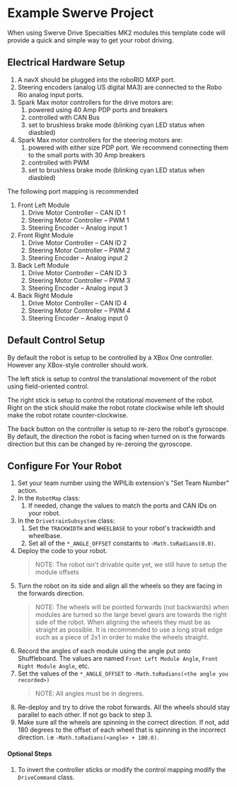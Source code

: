 # Example Swerve Project

When using Swerve Drive Specialties MK2 modules this template code will provide a quick and simple way to get your robot driving.

## Electrical Hardware Setup

1.	A navX should be plugged into the roboRIO MXP port.
2.	Steering encoders (analog US digital MA3) are connected to the Robo Rio analog input ports.	
3.	Spark Max motor controllers for the drive motors are:
    1.	powered using 40 Amp PDP ports and breakers
    2.	controlled with CAN Bus
    3.  set to brushless brake mode (blinking cyan LED status when diasbled) 
4.	Spark Max motor controllers for the steering motors are:
    1.	powered with either size PDP port. We recommend connecting them to the small ports with 30 Amp breakers
    2.	controlled with PWM
    3.  set to brushless brake mode (blinking cyan LED status when diasbled) 
    
The following port mapping is recommended

1.	Front Left Module
    1.	Drive Motor Controller – CAN ID 1
    2.	Steering Motor Controller – PWM 1
    3.	Steering Encoder – Analog input 1
2.	Front Right Module
    1.	Drive Motor Controller – CAN ID 2
    2.	Steering Motor Controller – PWM 2
    3.	Steering Encoder – Analog input 2
3.	Back Left Module
    1.	Drive Motor Controller – CAN ID 3
    2.	Steering Motor Controller – PWM 3
    3.	Steering Encoder – Analog input 3
4.	Back Right Module
    1.	Drive Motor Controller – CAN ID 4
    2.	Steering Motor Controller – PWM 4
    3.	Steering Encoder – Analog input 0

## Default Control Setup

By default the robot is setup to be controlled by a XBox One controller. However any XBox-style controller should work.

The left stick is setup to control the translational movement of the robot using field-oriented control.

The right stick is setup to control the rotational movement of the robot. Right on the stick should make the robot
rotate clockwise while left should make the robot rotate counter-clockwise.

The back button on the controller is setup to re-zero the robot's gyroscope. By default, the direction the robot is
facing when turned on is the forwards direction but this can be changed by re-zeroing the gyroscope.

## Configure For Your Robot

1. Set your team number using the WPILib extension's "Set Team Number" action.
2. In the `RobotMap` class:
    1. If needed, change the values to match the ports and CAN IDs on your robot.
3. In the `DrivetrainSubsystem` class:
    1. Set the `TRACKWIDTH` and `WHEELBASE` to your robot's trackwidth and wheelbase.
    2. Set all of the `*_ANGLE_OFFSET` constants to `-Math.toRadians(0.0)`.
4. Deploy the code to your robot.
    > NOTE: The robot isn't drivable quite yet, we still have to setup the module offsets
5. Turn the robot on its side and align all the wheels so they are facing in the forwards direction.
    > NOTE: The wheels will be pointed forwards (not backwards) when modules are turned so the large bevel gears are towards the right side of the robot. When aligning the wheels they must be as straight as possible. It is recommended to use a long strait edge such as a piece of 2x1 in order to make the wheels straight.
6. Record the angles of each module using the angle put onto Shuffleboard. The values are named
    `Front Left Module Angle`, `Front Right Module Angle`, etc.
7. Set the values of the `*_ANGLE_OFFSET` to `-Math.toRadians(<the angle you recorded>)`
    > NOTE: All angles must be in degrees.
8. Re-deploy and try to drive the robot forwards. All the wheels should stay parallel to each other. If not go back to
    step 3.
9. Make sure all the wheels are spinning in the correct direction. If not, add 180 degrees to the offset of each wheel
    that is spinning in the incorrect direction. i.e `-Math.toRadians(<angle> + 180.0)`.

#### Optional Steps

1. To invert the controller sticks or modify the control mapping modify the `DriveCommand` class.
